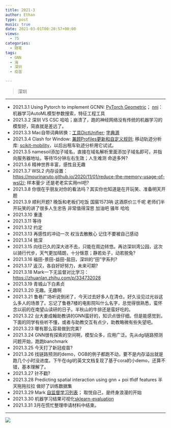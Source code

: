 ```yaml
---
title: 2021-3
author: Ethan
type: post
music: true
date: 2021-03-01T00:20:57+00:00
views:
  - 75
categories:
  - 随笔
tags:
  - GNN
  - 海
  - 深圳
  - 疫苗

---
```

> 深圳


<!--more-->


<meting-js
	name="错位时空"
	artist="艾辰"
	url="https://cdn.jsdelivr.net/gh/xunhs-hosts/media@master/%E9%94%99%E4%BD%8D%E6%97%B6%E7%A9%BA-e8e8ac-Ag.mp3" >
</meting-js>


------------



- 2021.3.1 Using Pytorch to implement GCNN: [PyTorch Geometric](https://github.com/rusty1s/pytorch_geometric)； [nni](https://nni.readthedocs.io/zh/latest/Tutorial/SearchSpaceSpec.html)：机器学习AutoML模型参数搜索，特征工程工具
- 2021.3.2 深圳 VS CSC 哈哈；崩溃了，跑的神经网络没有传统的机器学习的模型好，简直就是差远了。
- 2021.3.3 Mac自带词典转换：[工具DictUnifier](https://github.com/jjgod/mac-dictionary-kit); [字典源](http://download.huzheng.org/zh_CN/index.html)
- 2021.3.4 Clash for Window: [兼顾Profiles更新和自定义规则](https://github.com/Fndroid/clash_for_windows_pkg/issues/988); 移动轨迹分析库: [scikit-mobility](https://github.com/scikit-mobility/scikit-mobility)，以后出租车轨迹分析用它试试。
- 2021.3.5 namesoil添加子域名，直接在域名解析里面添加子域名即可，并指向服务器地址。等待15分钟左右生效；人生难测 命途多舛?
- 2021.3.6 精神世界丰富，感性且无趣
- 2021.3.7 WSL2 内存设置：https://mourinaruto.github.io/2020/11/01/reduce-the-memory-usage-of-wsl2/; 样本量少 还是老老实实用ml吧?
- 2021.3.8 你很在乎朋友对你的看法吗？其实你也知道是在开玩笑、准备明天开题
- 2021.3.9 顺利开题? 晚饭和老板们吃饭 国窖1573呐 这酒原价三千呢 老师们半开玩笑的讲了很多人生忠告 非常值得深思 加油吧 骚年 哈哈
- 2021.3.10 重逢
- 2021.3.11 等待
- 2021.3.12 约定
- 2021.3.13 再感性的冲动一次 权当去散散心 记住不要被自己感动
- 2021.3.14 抵深
- 2021.3.15 向往已久的深大进不去，只能在周边转悠。再访深圳湾公园，这次以骑行代步，天气更加晴朗，十分惬意；静若处子，动若脱兔?
- 2021.3.16 福田-景田-益田-盐田，深圳的“田”字系列?
- 2021.3.17 返汉，各自好好努力，未来可期?
- 2021.3.18 Mark一下无监督对比学习：https://zhuanlan.zhihu.com/p/334732028
- 2021.3.19 青城山下白素贞
- 2021.3.20 无趣。无趣啊
- 2021.3.21 鲁巷广场听说倒闭了，今天过去好多人在清仓。好久没见过光谷这么多人的场景了。忘记了鲁巷7楼的电影院叫什么名字，总觉得很熟悉，蛮怀念以前的在南望山读研的日子。半秋山的牛排还是蛮好吃的。
- 2021.3.22 台大姜成翰助教讲的GNN蛮好的，知识点很仔细。但是能感觉到，下面的同学有些听不懂，或者与助教交互有点少，助教略微有些失望吧。
- 2021.3.23 哪有那么容易做到完美?
- 2021.3.24 GNN很有探索的空间啊，模型众多，应用广泛。先从dgl链路预测问题开始，跑跑banchmark
- 2021.3.25 今天打了新冠疫苗?
- 2021.3.26 找链路预测的demo，OGB的例子都跑不动，要不是内存溢出就是跑几个小时没进度。下午在dgl的英文文档复现了基于cora的小demo，还算不错，基本理解了。
- 2021.3.27 针不戳?
- 2021.3.28 Predicting spatial interaction using gnn + poi tfidf features 半天拖拖拉拉 做好了训练数据集
- 2021.3.29 Mark [自监督学习列表](https://paperswithcode.com/newsletter/6/)； 取悦自己，是终身浪漫的开始
- 2021.3.30 机器学习结果可视化[sklearn-evaluation](https://github.com/edublancas/sklearn-evaluation)
- 2021.3.31 3月在慌忙整理申请材料中结束。

------------

![](https://cdn.jsdelivr.net/gh/xunhs/image_host@master/PicX/20210301082105.jpg)